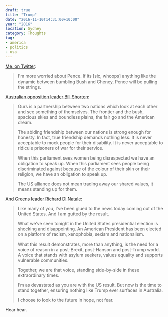 ```yaml
---
draft: true
title: "Trump"
date: "2016-11-10T14:31:00+10:00"
year: "2016"
location: Sydney
category: Thoughts
tag:
- america
- politics
- usa
---
```

[Me, on Twitter](https://twitter.com/Rubenerd/status/796478765643669504):

> I'm more worried about Pence. If its [sic, whoops] anything like the dynamic between bumbling Bush and Cheney, Pence will be pulling the strings.

[Australian opposition leader Bill Shorten](https://www.theguardian.com/australia-news/live/2016/nov/10/george-christensen-we-needed-some-trump-in-our-political-leadership-politics-live?page=with:block-5823e598e4b0822c310ec9c3#block-5823e598e4b0822c310ec9c3):

> Ours is a partnership between two nations which look at each other and see something of themselves. The frontier and the bush, spacious skies and boundless plains, the fair go and the American dream.
> 
> The abiding friendship between our nations is strong enough for honesty. In fact, true friendship demands nothing less. It is never acceptable to mock people for their disability. It is never acceptable to ridicule prisoners of war for their service.
>
> When this parliament sees women being disrespected we have an obligation to speak up. When this parliament sees people being discriminated against because of the colour of their skin or their religion, we have an obligation to speak up.
>
> The US alliance does not mean trading away our shared values, it means standing up for them.

[And Greens leader Richard Di Natale](https://www.e-activist.com/ea-campaign/action.handleViewInBrowser.do?ea.campaigner.email=tm3ihIEAtBBXXi%2B8i1uoXsQaztlvuLM%2B&broadcastId=140088&templateId=116998):

> Like many of you, I’ve been glued to the news today coming out of the United States. And I am gutted by the result.
> 
> What we’ve seen tonight in the United States presidential election is shocking and disappointing. An American President has been elected on a platform of racism, xenophobia, sexism and nationalism.
> 
> What this result demonstrates, more than anything, is the need for a voice of reason in a post-Brexit, post-Hanson and post-Trump world. A voice that stands with asylum seekers, values equality and supports vulnerable communities.
> 
> Together, we are that voice, standing side-by-side in these extraordinary times.
> 
> I’m as devastated as you are with the US result. But now is the time to stand together, ensuring nothing like Trump ever surfaces in Australia.
> 
> I choose to look to the future in hope, not fear.
>

Hear hear.
